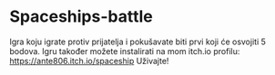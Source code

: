 # Spaceships-battle
Igra koju igrate protiv prijatelja i pokušavate biti prvi koji će osvojiti 5 bodova.
Igru također možete instalirati na mom itch.io profilu: https://ante806.itch.io/spaceship
Uživajte!
